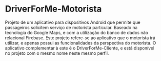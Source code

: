 # DriverForMe-Motorista
Projeto de um aplicativo para dispositivos Android que permite que passageiros solicitem serviço de motorista particular. 
Baseado na tecnologia do Google Maps, e com a utilização do banco de dados não relacional Firebase. 
Este projeto refere-se ao aplicativo que o motorista irá utilizar, e apenas possui as funcionalidades da perspectiva do motorista. 
O aplicativo complementar à este é o DriverForMe-Cliente, e está disponível no projeto com o mesmo nome neste mesmo perfil.
